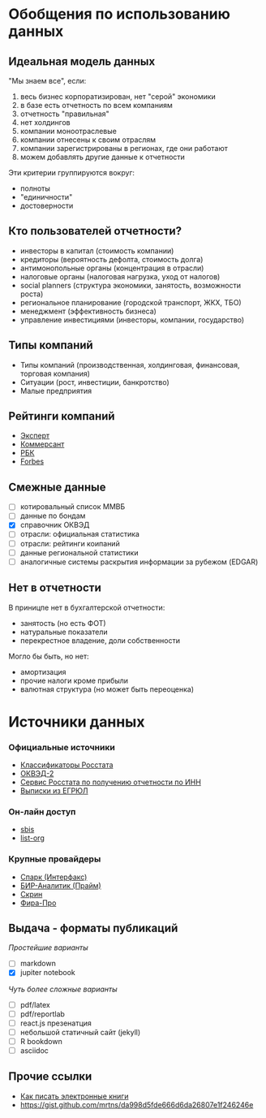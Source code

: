 # Обобщения по использованию данных

## Идеальная модель данных 

"Мы знаем все", если:

1. весь бизнес корпоратизирован, нет "серой" экономики
2. в базе есть отчетность по всем компаниям
3. отчетность "правильная" 
4. нет холдингов
5. компании моноотраслевые
6. компании отнесены к своим отраслям 
7. компании зарегистрированы в регионах, где они работают  
8. можем добавлять другие данные к отчетности

Эти критерии группируются вокруг:

- полноты
- "единичности"
- достоверности


## Кто пользователей отчетности?

- инвесторы в капитал (стоимость компании)
- кредиторы (вероятность дефолта, стоимость долга)
- антимонопольные органы (концентрация в отрасли)
- налоговые органы (налоговая нагрузка, уход от налогов)
- social planners (структура экономики, занятость, возможности роста)
- региональное планирование (городской транспорт, ЖКХ, TБО)
- менеджмент (эффективность бизнеса) 
- управление инвестициями (инвесторы, компании, государство) 

## Типы компаний

- Типы компаний (производственная, холдинговая, финансовая, торговая компания)
- Ситуации (рост, инвестиции, банкротство)
- Малые предприятия

## Рейтинги компаний

- [Эксперт](https://expert.ru/dossier/rating/expert-400)
- [Коммерсант](https://www.kommersant.ru/top-100)
- [РБК](https://www.rbc.ru/rbc500/)
- [Forbes](http://www.forbes.ru/rating/367067-200-krupneyshih-rossiyskih-chastnyh-kompaniy-2018-reyting-forbes)

## Смежные данные 

- [ ] котировальный список ММВБ
- [ ] данные по бондам
- [x] справочник ОКВЭД
- [ ] отрасли: официальная статистика
- [ ] отрасли: рейтинги коипаний
- [ ] данные региональной статистики
- [ ] аналогичные системы раскрытия информации за рубежом (EDGAR)

## Нет в отчетности

В приницпе нет в бухгалтерской отчетности:

  - занятость (но есть ФОТ)
  - натуральные показатели
  - перекрестное владение, доли собственности

Могло бы быть, но нет:

  - амортизация
  - прочие налоги кроме прибыли
  - валютная структура (но может быть переоценка)

# Источники данных 

### Официальные источники

- [Классификаторы Росстата](http://www.gks.ru/metod/classifiers.html)
- [ОКВЭД-2](http://www.gks.ru/opendata/dataset/7708234640-ca-01-004)
- [Сервис Росстата по получению отчетности по ИНН](http://www.gks.ru/accounting_report)
- [Выписки из ЕГРЮЛ](https://egrul.nalog.ru/index.html)

### Он-лайн доступ  

- [sbis](https://sbis.ru/contragents/7825706086)
- [list-org](https://www.list-org.com/company/19562)

### Крупные провайдеры 

- [Спарк (Интерфакс)](http://www.spark-interfax.ru/ru/about)
- [БИР-Аналитик (Прайм)](https://bir.1prime.ru)
- [Скрин](https://kontragent.skrin.ru)
- [Фира-Про](https://pro.fira.ru)


## Выдача - форматы публикаций

*Простейшие варианты*

- [ ] markdown  
- [x] jupiter notebook

*Чуть более сложные варианты*
- [ ] pdf/latex
- [ ] pdf/reportlab
- [ ] react.js презенатция
- [ ] небольшой статичный сайт (jekyll)
- [ ] R bookdown
- [ ] asciidoc  
  
## Прочие ссылки

- [Как писать электронные книги](https://www.allendowney.com/blog/2018/12/27/how-to-write-a-book/)
- <https://gist.github.com/mrtns/da998d5fde666d6da26807e1f246246e>